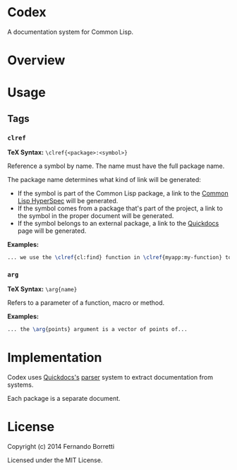 # Codex

A documentation system for Common Lisp.

# Overview

# Usage

## Tags

### `clref`

**TeX Syntax:** `\clref{<package>:<symbol>}`

Reference a symbol by name. The name must have the full package name.

The package name determines what kind of link will be generated:

* If the symbol is part of the Common Lisp package, a link to the
  [Common Lisp HyperSpec][clhs] will be generated.
* If the symbol comes from a package that's part of the project, a link to the
  symbol in the proper document will be generated.
* If the symbol belongs to an external package, a link to the [Quickdocs][qd]
  page will be generated.

**Examples:**

```tex
... we use the \clref{cl:find} function in \clref{myapp:my-function} to find...
```

### `arg`

**TeX Syntax:** `\arg{name}`

Refers to a parameter of a function, macro or method.

**Examples:**

```tex
... the \arg{points} argument is a vector of points of...
```

# Implementation

Codex uses [Quickdocs's][qd] [parser][qd-parser] system to extract
documentation from systems.

Each package is a separate document.

[clhs]: http://www.lispworks.com/documentation/HyperSpec/Front/
[qd]: http://quickdocs.org/
[qd-parser]: https://github.com/fukamachi/quickdocs/blob/master/quickdocs-parser.asd

# License

Copyright (c) 2014 Fernando Borretti

Licensed under the MIT License.
